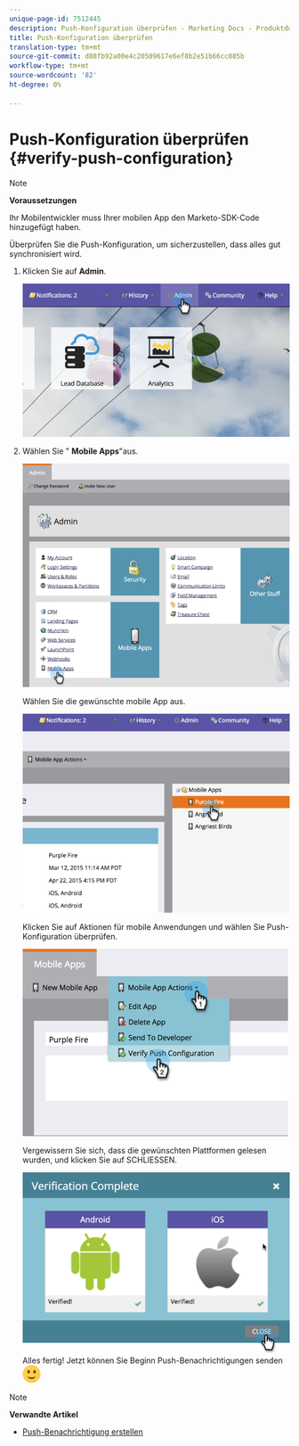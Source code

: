 ```yaml
---
unique-page-id: 7512445
description: Push-Konfiguration überprüfen - Marketing Docs - Produktdokumentation
title: Push-Konfiguration überprüfen
translation-type: tm+mt
source-git-commit: d88fb92a00e4c20509617e6ef8b2e51b66cc085b
workflow-type: tm+mt
source-wordcount: '82'
ht-degree: 0%

---
```



# Push-Konfiguration überprüfen {#verify-push-configuration}

>[!NOTE]
>
>**Voraussetzungen**
>
>Ihr Mobilentwickler muss Ihrer mobilen App den Marketo-SDK-Code hinzugefügt haben.

Überprüfen Sie die Push-Konfiguration, um sicherzustellen, dass alles gut synchronisiert wird.

1. Klicken Sie auf **Admin**.

   ![](assets/image2015-4-22-16-3a12-3a32.png)

1. Wählen Sie &quot; **Mobile Apps**&quot;aus.

   ![](assets/image2015-4-22-16-3a14-3a29.png)

   Wählen Sie die gewünschte mobile App aus.

   ![](assets/image2015-4-22-16-3a33-3a19.png)

   Klicken Sie auf Aktionen für mobile Anwendungen und wählen Sie Push-Konfiguration überprüfen.

   ![](assets/image2015-4-22-17-3a25-3a8.png)

   Vergewissern Sie sich, dass die gewünschten Plattformen gelesen wurden, und klicken Sie auf SCHLIESSEN.

   ![](assets/image2015-4-22-18-3a52-3a38.png)   Alles fertig! Jetzt können Sie Beginn Push-Benachrichtigungen senden ![(Lächeln)](assets/smile.svg)

>[!NOTE]
>
>**Verwandte Artikel**
>
>* [Push-Benachrichtigung erstellen](../../../product-docs/mobile-marketing/push-notifications/create-a-push-notification.md)

>



